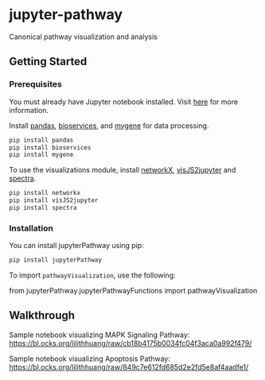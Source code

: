 # jupyter-pathway
Canonical pathway visualization and analysis 

## Getting Started

### Prerequisites

You must already have Jupyter notebook installed. Visit [here](http://jupyter.org/install.html) for more information.

Install [pandas](http://pandas.pydata.org/), [bioservices](http://www.pythonhosted.org/bioservices/), and [mygene](http://docs.mygene.info/projects/mygene-py/en/latest/) for data processing.

```sh
pip install pandas
pip install bioservices
pip install mygene
```

To use the visualizations module, install [networkX](https://networkx.github.io/), [visJS2jupyter](https://github.com/ucsd-ccbb/visJS2jupyter) and [spectra](https://github.com/jsvine/spectra).

```sh
pip install networkx
pip install visJS2jupyter
pip install spectra
```

### Installation

You can install jupyterPathway using pip:
```sh
pip install jupyterPathway
```

To import `pathwayVisualization`, use the following:

from jupyterPathway.jupyterPathwayFunctions import pathwayVisualization

## Walkthrough

Sample notebook visualizing MAPK Signaling Pathway: https://bl.ocks.org/lilithhuang/raw/cb18b4175b0034fc04f3aca0a992f479/

Sample notebook visualizing Apoptosis Pathway: https://bl.ocks.org/lilithhuang/raw/849c7e612fd685d2e2fd5e8af4aadfe1/
